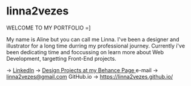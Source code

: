 # linna2vezes

WELCOME TO MY PORTFOLIO =]

My name is Aline but you can call me Linna.
I've been a designer and illustrator for a long time durring my professional journey.
Currently i've been dedicating time and foccussing on learn more about Web Development, targetting Front-End projects.

 -> <a href="https://www.linkedin.com/in/linna2vezes">LinkedIn</a> 
 ->  <a href="https://www.behance.net/linna2vezes"> Design Projects at my Behance Page </a>
e-mail ->  <a mailto="https://www.behance.net/linna2vezes">linna2vezes@gmail.com </a>
GitHub.io ->  https://linna2vezes.github.io/
